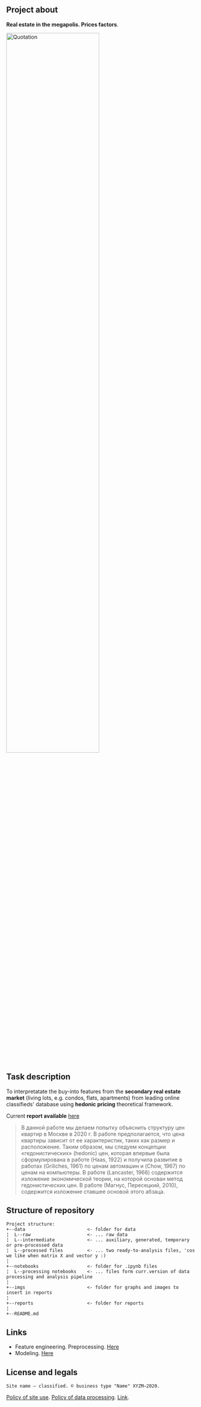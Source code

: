 ## Project about
**Real estate in the megapolis. Prices factors**.

<img src="https://images.squarespace-cdn.com/content/v1/585c5b5a9de4bb6fe48becb4/1503704696115-L2151VFIWKKSNQ5WU470/ke17ZwdGBToddI8pDm48kEr77yy-xj1cwFks5A9PxqhZw-zPPgdn4jUwVcJE1ZvWQUxwkmyExglNqGp0IvTJZamWLI2zvYWH8K3-s_4yszcp2ryTI0HqTOaaUohrI8PICImsqQcXSkBM469jPaXDNditlvbQDNPKXMtQ3qgrfEwKMshLAGzx4R3EDFOm1kBS/image-asset.jpeg?format=1000w" align="center" alt="Quotation" width="70%">

## Task description
To interpretatate the buy-into features from the **secondary real estate market** (living lots, e.g. condos, flats, apartments) from leading online classifieds' database using **hedonic pricing** theoretical framework.

Current **report available** [here](https://htmlpreview.github.io/?https://github.com/Witold1/secondary_market_housing/blob/master/report/%D0%9E%D0%BF%D0%B8%D1%81%D0%B0%D0%BD%D0%B8%D0%B5%20%D0%B4%D0%B0%D0%BD%D0%BD%D1%8B%D1%85.html)

> В данной работе мы делаем попытку объяснить структуру цен квартир в Москве в 2020 г. В работе предполагается, что цена квартиры зависит от ее характеристик, таких как размер и расположение. Таким образом, мы следуем концепции «гедонистических» (hedonic) цен, которая впервые была сформулирована в работе (Haas, 1922) и получила развитие в работах (Griliches, 1961) по ценам автомашин и (Chow, 1967) по ценам на компьютеры. В работе (Lancaster, 1966) содержится изложение экономической теории, на которой основан метод гедонистических цен. В работе (Магнус, Пересецкий, 2010), содержится изложение ставшее основой этого абзаца.

## Structure of repository
```
Project structure:
+--data                       <- folder for data
¦  L--raw                     <- ... raw data
¦  L--intermediate            <- ... auxiliary, generated, temporary or pre-processed data
¦  L--processed files         <- ... two ready-to-analysis files, 'cos we like when matrix X and vector y :)
¦  
+--notebooks                  <- folder for .ipynb files
¦  L--processing notebooks    <- ... files form curr.version of data processing and analysis pipeline
¦  
+--imgs                       <- folder for graphs and images to insert in reports
¦
+--reports                    <- folder for reports
¦
+--README.md
```

## Links
* Feature engineering. Preprocessing. [Here](https://clck.ru/NWJ2d)
* Modeling. [Here](https://clck.ru/NWHzt)

## License and legals
`Site name — classified. © business type "Name" XYZM–2020.`

[Policy of site use](). [Policy of data processing](). [Link]().
